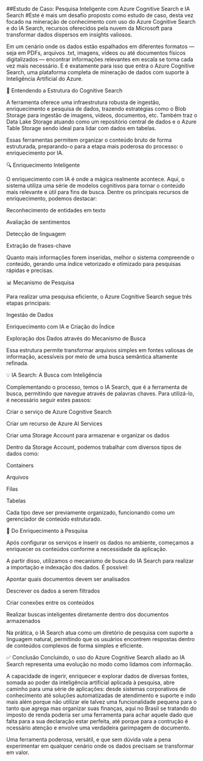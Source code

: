 ##Estudo de Caso: Pesquisa Inteligente com Azure Cognitive Search e IA Search
#Este é mais um desafio proposto como estudo de caso, desta vez focado na mineração de conhecimento com uso do Azure Cognitive Search e do IA Search, recursos oferecidos pela nuvem da Microsoft para transformar dados dispersos em insights valiosos.

Em um cenário onde os dados estão espalhados em diferentes formatos — seja em PDFs, arquivos .txt, imagens, vídeos ou até documentos físicos digitalizados — encontrar informações relevantes em escala se torna cada vez mais necessário. E é exatamente para isso que entra o Azure Cognitive Search, uma plataforma completa de mineração de dados com suporte à Inteligência Artificial do Azure.

🧪 Entendendo a Estrutura do Cognitive Search

A ferramenta oferece uma infraestrutura robusta de ingestão, enriquecimento e pesquisa de dados, trazendo estratégias como o Blob Storage para ingestão de imagens, vídeos, documentos, etc. Também traz o Data Lake Storage atuando como um repositório central de 
dados e o Azure Table Storage sendo ideal para lidar com dados em tabelas.

Essas ferramentas permitem organizar o conteúdo bruto de forma estruturada, preparando-o para a etapa mais poderosa do processo: o enriquecimento por IA.

🔍 Enriquecimento Inteligente

O enriquecimento com IA é onde a mágica realmente acontece. Aqui, o sistema utiliza uma série de modelos cognitivos para tornar o conteúdo mais relevante e útil para fins de busca. Dentre os principais recursos de enriquecimento, podemos destacar:

Reconhecimento de entidades em texto

Avaliação de sentimentos

Detecção de linguagem

Extração de frases-chave

Quanto mais informações forem inseridas, melhor o sistema compreende o conteúdo, gerando uma índice vetorizado e otimizado para pesquisas rápidas e precisas.

📊 Mecanismo de Pesquisa

Para realizar uma pesquisa eficiente, o Azure Cognitive Search segue três etapas principais:

Ingestão de Dados

Enriquecimento com IA e Criação do Índice

Exploração dos Dados através do Mecanismo de Busca

Essa estrutura permite transformar arquivos simples em fontes valiosas de informação, acessíveis por meio de uma busca semântica altamente refinada.

💡 IA Search: A Busca com Inteligência

Complementando o processo, temos o IA Search, que é a ferramenta de busca, permitindo que navegue através de palavras chaves. Para utilizá-lo, é necessário seguir estes passos:

Criar o serviço de Azure Cognitive Search

Criar um recurso de Azure AI Services

Criar uma Storage Account para armazenar e organizar os dados

Dentro da Storage Account, podemos trabalhar com diversos tipos de dados como:

Containers

Arquivos

Filas

Tabelas

Cada tipo deve ser previamente organizado, funcionando como um gerenciador de conteúdo estruturado.

🔎 Do Enriquecimento à Pesquisa

Após configurar os serviços e inserir os dados no ambiente, começamos a enriquecer os conteúdos conforme a necessidade da aplicação.

A partir disso, utilizamos o mecanismo de busca do IA Search para realizar a importação e indexação dos dados. É possível:

Apontar quais documentos devem ser analisados

Descrever os dados a serem filtrados

Criar conexões entre os conteúdos

Realizar buscas inteligentes diretamente dentro dos documentos armazenados

Na prática, o IA Search atua como um diretório de pesquisa com suporte a linguagem natural, permitindo que os usuários encontrem respostas dentro de conteúdos complexos de forma simples e eficiente.

✅ Conclusão
Concluindo, o uso do Azure Cognitive Search aliado ao IA Search representa uma evolução no modo como lidamos com informação.

A capacidade de ingerir, enriquecer e explorar dados de diversas fontes, somada ao poder da inteligência artificial aplicada à pesquisa, abre caminho para uma série de aplicações: desde sistemas corporativos de conhecimento até soluções automatizadas de atendimento e suporte e indo mais além porque não utilizar ele talvez uma funcionalidade pequena para o tanto que agrega mas organizar suas finanças, aqui no Brasil se tratando do imposto de renda poderia ser uma ferramenta para achar aquele dado que falta para a sua declaração
estar perfeita, até porque para a contrução é ncessário atenção e envolve uma verdadeira garimpagem de documento.

Uma ferramenta poderosa, versátil, e que sem dúvida vale a pena experimentar em qualquer cenário onde os dados precisam se transformar em valor.
